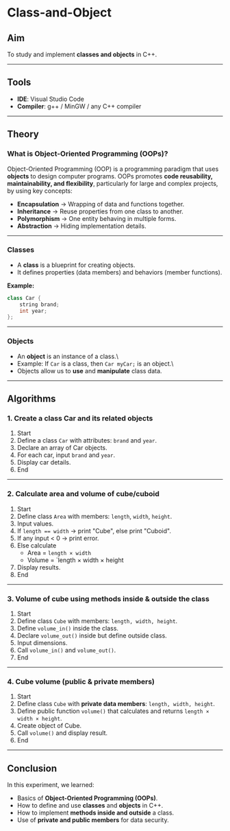 # Class-and-Object

## Aim

To study and implement **classes and objects** in C++.

------------------------------------------------------------------------

##  Tools

-   **IDE**: Visual Studio Code
-   **Compiler**: g++ / MinGW / any C++ compiler

------------------------------------------------------------------------

##  Theory

### What is Object-Oriented Programming (OOPs)?

Object-Oriented Programming (OOP) is a programming paradigm that uses
**objects** to design computer programs.
OOPs promotes **code reusability, maintainability, and flexibility**,
particularly for large and complex projects, by using key concepts:
- **Encapsulation** → Wrapping of data and functions together.
- **Inheritance** → Reuse properties from one class to another.
- **Polymorphism** → One entity behaving in multiple forms.
- **Abstraction** → Hiding implementation details.

------------------------------------------------------------------------

### Classes

-   A **class** is a blueprint for creating objects.
-   It defines properties (data members) and behaviors (member
    functions).

**Example:**

``` cpp
class Car {
    string brand;
    int year;
};
```

------------------------------------------------------------------------

### Objects

-   An **object** is an instance of a class.\
-   Example: If `Car` is a class, then `Car myCar;` is an object.\
-   Objects allow us to **use** and **manipulate** class data.

------------------------------------------------------------------------

##  Algorithms

### 1. Create a class Car and its related objects

1.  Start
2.  Define a class `Car` with attributes: `brand` and `year`.
3.  Declare an array of Car objects.
4.  For each car, input `brand` and `year`.
5.  Display car details.
6.  End

------------------------------------------------------------------------

### 2. Calculate area and volume of cube/cuboid

1.  Start
2.  Define class `Area` with members: `length`, `width`, `height`.
3.  Input values.
4.  If `length == width` → print "Cube", else print "Cuboid".
5.  If any input \< 0 → print error.
6.  Else calculate
    -   Area = `length × width`
    -   Volume = `length × width × height
7.  Display results.
8.  End

------------------------------------------------------------------------

### 3. Volume of cube using methods inside & outside the class

1.  Start
2.  Define class `Cube` with members: `length, width, height`.
3.  Define `volume_in()` inside the class.
4.  Declare `volume_out()` inside but define outside class.
5.  Input dimensions.
6.  Call `volume_in()` and `volume_out()`.
7.  End

------------------------------------------------------------------------

### 4. Cube volume (public & private members)

1.  Start
2.  Define class `Cube` with **private data members**:
    `length, width, height`.
3.  Define public function `volume()` that calculates and returns
    `length × width × height`.
4.  Create object of Cube.
5.  Call `volume()` and display result.
6.  End

------------------------------------------------------------------------

##  Conclusion

In this experiment, we learned:
- Basics of **Object-Oriented Programming (OOPs)**.
- How to define and use **classes** and **objects** in C++.
- How to implement **methods inside and outside** a class.
- Use of **private and public members** for data security.
